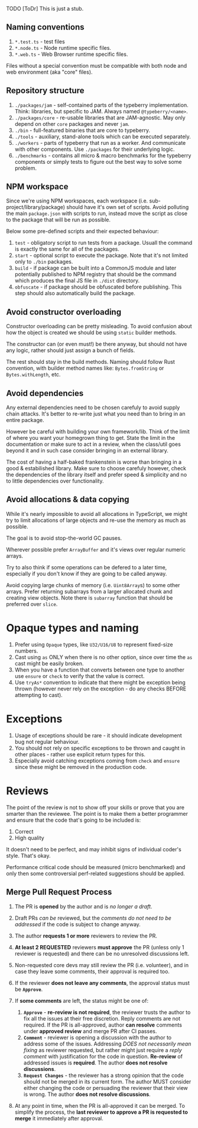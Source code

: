 TODO [ToDr] This is just a stub.

## Naming conventions

1. `*.test.ts` - test files
2. `*.node.ts` - Node runtime specific files.
3. `*.web.ts` - Web Browser runtime specific files.

Files without a special convention must be compatible with both node and web
environment (aka "core" files).

## Repository structure

1. `./packages/jam` - self-contained parts of the typeberry implementation.
    Think: libraries, but specific to JAM. Always named `@typeberry/<name>`.
2. `./packages/core` - re-usable libraries that are JAM-agnostic. May only depend
    on other `core` packages and never `jam`.
3. `./bin` - full-featured binaries that are core to typeberry.
4. `./tools` - auxiliary, stand-alone tools which can be executed separately.
5. `./workers` - parts of typeberry that run as a worker. And communicate with
    other components. Use `./packages` for their underlying logic.
6. `./benchmarks` - contains all micro & macro benchmarks for the typeberry components
    or simply tests to figure out the best way to solve some problem.

## NPM workspace

Since we're using NPM workspaces, each workspace (i.e. sub-project/library/package)
should have it's own set of scripts. Avoid polluting the main `package.json` with
scripts to run, instead move the script as close to the package that will be run
as possible.

Below some pre-defined scripts and their expected behaviour:
1. `test` - obligatory script to run tests from a package. Usuall the command is
    exactly the same for all of the packages.
2. `start` - optional script to execute the package. Note that it's not limited
    only to `./bin` packages.
3. `build` - if package can be built into a CommonJS module and later potentially
    published to NPM registry that should be the command which produces the final
    JS file in `./dist` directory.
4. `obfuscate` - if package should be obfuscated before publishing. This step should
    also automatically build the package.

## Avoid constructor overloading

Constructor overloading can be pretty misleading. To avoid confusion about how the
object is created we should be using `static` builder methods.

The constructor can (or even must!) be there anyway, but should not have any logic,
rather should just assign a bunch of fields.

The rest should stay in the build methods. Naming should follow Rust convention,
with builder method names like: `Bytes.fromString` or `Bytes.withLength`, etc.

## Avoid dependencies

Any external dependencies need to be chosen carefuly to avoid supply chain attacks.
It's better to re-write just what you need than to bring in an entire package.

However be careful with building your own framework/lib. Think of the limit
of where you want your homegrown thing to get. State the limit in the
documentation or make sure to act in a review, when the class/util goes beyond
it and in such case consider bringing in an external library.

The cost of having a half-baked frankenstein is worse than bringing in a good
& estabilished library. Make sure to choose carefuly however, check the
dependencies of the library itself and prefer speed & simplicity and no to
little dependencies over functionality.

## Avoid allocations & data copying

While it's nearly impossible to avoid all allocations in TypeScript,
we might try to limit allocations of large objects
and re-use the memory as much as possible.

The goal is to avoid stop-the-world GC pauses.

Wherever possible prefer `ArrayBuffer` and it's views over regular numeric arrays.

Try to also think if some operations can be defered to a later time, especially
if you don't know if they are going to be called anyway.
 
Avoid copying large chunks of memory (i.e. `Uint8Array`s) to some other arrays.
Prefer returning subarrays from a larger allocated chunk and creating view objects.
Note there is `subarray` function that should be preferred over `slice`.

# Opaque types and naming

1. Prefer using `Opaque` types, like `U32/U16/U8` to represent fixed-size numbers.
2. Cast using `as` ONLY when there is no other option, since over time the `as`
   cast might be easily broken.
3. When you have a function that converts between one type to another use `ensure`
   or `check` to verify that the value is correct.
4. Use `tryAs*` convention to indicate that there might be exception being thrown
   (however never rely on the exception - do any checks BEFORE attempting to cast).

# Exceptions

1. Usage of exceptions should be rare - it should indicate development bug not
   regular behaviour.
2. You should not rely on specific exceptions to be thrown and caught in other
   places - rather use explicit return types for this.
3. Especially avoid catching exceptions coming from `check` and `ensure` since
   these might be removed in the production code.

# Reviews

The point of the review is not to show off your skills or prove that you are
smarter than the reviewee. The point is to make them a better programmer
and ensure that the code that's going to be included is:
1. Correct
2. High quality

It doesn't need to be perfect, and may inhibit signs of individual coder's style.
That's okay.

Performance critical code should be measured (micro benchmarked) and only then
some controversial perf-related suggestions should be applied.

## Merge Pull Request Process

1. The PR is **opened** by the author and is _no longer a draft_.
2. Draft PRs _can be_ reviewed, but the _comments do not need to be addressed_ if
    the code is subject to change anyway.
3. The author **requests 1 or more** reviewers to review the PR.
4. **At least 2 REQUESTED** reviewers **must approve** the PR (unless only 1 reviewer is
   requested) and there can be no unresolved discussions left.
6. Non-requested core devs may still review the PR (i.e. volunteer), and in case they leave
   some comments, their approval is required too.
7. If the reviewer **does not leave any comments**, the approval status must be **`Approve`**.
8. If **some comments** are left, the status might be one of:
    1. **`Approve`** - **re-review is not required**, the reviewer trusts the author to
        fix all the issues at their free discretion. Reply comments are not required.
        If the PR is all-approved, author **can resolve** comments under **approved review**
        and merge PR after CI passes.
    2. **`Comment`** - reviewer is opening a discussion with the author to address
        some of the issues. Addressing _DOES not necessarily mean fixing_ as reviewer
        requested, but rather might just require a _reply comment_ with justification
        for the code in question. **Re-review** of addressed issues is **required**.
        The author **does not resolve discussions**.
    3. **`Request Changes`** - the reviewer has a strong opinion that the code should
        not be merged in its current form. The author MUST consider either changing
        the code or persuading the reviewer that their view is wrong.
        The author **does not resolve discussions**.

9. At any point in time, when the PR is all-approved it can be merged. To simplify
    the process, the **last reviewer to approve a PR is requested to merge** it immediately
    after approval.
